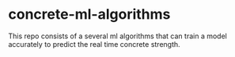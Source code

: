 # concrete-ml-algorithms
This repo consists of a several ml algorithms that can train a model accurately to predict the real time concrete strength.
